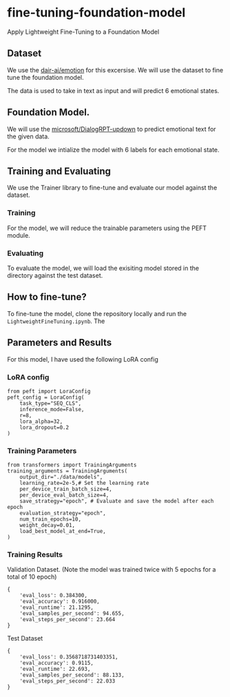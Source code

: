 # fine-tuning-foundation-model
Apply Lightweight Fine-Tuning to a Foundation Model


## Dataset
We use the [dair-ai/emotion](https://huggingface.co/datasets/dair-ai/emotion) for this excersise. We will use the dataset to fine tune the foundation model.

The data is used to take in text as input and will predict 6 emotional states.

## Foundation Model.
We will use the [microsoft/DialogRPT-updown](https://huggingface.co/microsoft/DialogRPT-updown) to predict emotional text for the given data.

For the model we intialize the model with 6 labels for each emotional state.

## Training and Evaluating

We use the Trainer library to fine-tune and evaluate our model against the dataset.

### Training
For the model, we will reduce the trainable parameters using the PEFT module.

### Evaluating 
To evaluate the model, we will load the exisiting model stored in the directory against the test dataset.


## How to fine-tune?
To fine-tune the model, clone the repository locally and run the `LightweightFineTuning.ipynb`. 
The 


## Parameters and Results
For this model, I have used the following LoRA config

### LoRA config
```
from peft import LoraConfig
peft_config = LoraConfig(
    task_type="SEQ_CLS",
    inference_mode=False,
    r=8,
    lora_alpha=32,
    lora_dropout=0.2
)
```

### Training Parameters
```
from transformers import TrainingArguments
training_arguments = TrainingArguments(
    output_dir="./data/models",
    learning_rate=2e-5,# Set the learning rate
    per_device_train_batch_size=4,
    per_device_eval_batch_size=4,
    save_strategy="epoch", # Evaluate and save the model after each epoch
    evaluation_strategy="epoch",
    num_train_epochs=10,
    weight_decay=0.01,
    load_best_model_at_end=True,
)
```

### Training Results
Validation Dataset. (Note the model was trained twice with 5 epochs for a total of 10 epoch)
```
{
    'eval_loss': 0.384300,
    'eval_accuracy': 0.916000,
    'eval_runtime': 21.1295,
    'eval_samples_per_second': 94.655,
    'eval_steps_per_second': 23.664
}
```

Test Dataset
```
{
    'eval_loss': 0.3568718731403351,
    'eval_accuracy': 0.9115,
    'eval_runtime': 22.693,
    'eval_samples_per_second': 88.133,
    'eval_steps_per_second': 22.033
}
```
